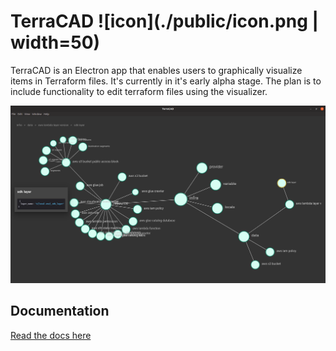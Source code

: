 # TerraCAD ![icon](./public/icon.png | width=50)

TerraCAD is an Electron app that enables users to graphically visualize items in Terraform files. It's currently in it's early alpha stage.
The plan is to include functionality to edit terraform files using the visualizer.

![img](./docs/images/network-overview.png)

## Documentation

[Read the docs here](https://thesimplez.github.io/TerraCAD)

